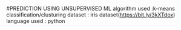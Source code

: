 #PREDICTION USING UNSUPERVISED ML
algorithm used :k-means classification/clusturing
dataset : iris dataset(https://bit.ly/3kXTdox)
language used : python

